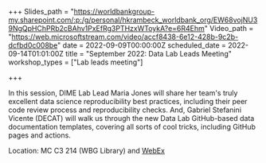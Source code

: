 +++
Slides_path = "https://worldbankgroup-my.sharepoint.com/:p:/g/personal/hkrambeck_worldbank_org/EW68vojNU39NgQpHChPRb2cBAhv1PxEfRg3PTHzxWToykA?e=6R4Ehm"
Video_path = "https://web.microsoftstream.com/video/accf8438-6e12-428b-9c2b-dcfbd0c008be"
date = 2022-09-09T00:00:00Z
scheduled_date = 2022-09-14T01:01:00Z
title = "September 2022: Data Lab Leads Meeting"
workshop_types = ["Lab leads meeting"]

+++

In this session, DIME Lab Lead Maria Jones will share her team's truly excellent data science reproducibility best practices, including their peer code review process and reproducibility checks. And, Gabriel Stefanini Vicente (DECAT) will walk us through the new Data Lab GitHub-based data documentation templates, covering all sorts of cool tricks, including GitHub pages and actions.

Location: MC C3 214 (WBG Library) and [WebEx](https://worldbankgroup.webex.com/worldbankgroup/j.php?MTID=m99537a384341309eec7cf46bfe571584)

